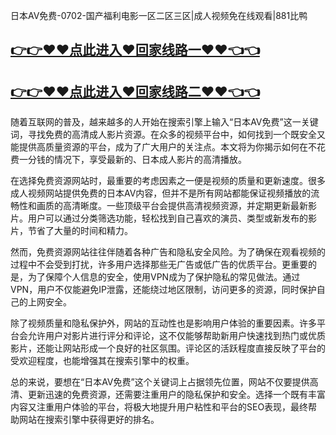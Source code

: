 日本AV免费-0702-国产福利电影一区二区三区|成人视频免在线观看|881比鸭

## [👉👉♥♥点此进入♥回家线路一♥♥👈👈](https://unpkg.com/182-2run/index.html)
## [👉👉♥♥点此进入♥回家线路二♥♥👈👈](https://unpkg.com/182-9run/index.html)

随着互联网的普及，越来越多的人开始在搜索引擎上输入“日本AV免费”这一关键词，寻找免费的高清成人影片资源。在众多的视频平台中，如何找到一个既安全又能提供高质量资源的平台，成为了广大用户的关注点。本文将为你揭示如何在不花费一分钱的情况下，享受最新的、日本成人影片的高清播放。

在选择免费资源网站时，最重要的考虑因素之一便是视频的质量和更新速度。很多成人视频网站提供免费的日本AV内容，但并不是所有网站都能保证视频播放的流畅性和画质的高清晰度。一些顶级平台会提供高清视频资源，并定期更新最新影片。用户可以通过分类筛选功能，轻松找到自己喜欢的演员、类型或新发布的影片，节省了大量的时间和精力。

然而，免费资源网站往往伴随着各种广告和隐私安全风险。为了确保在观看视频的过程中不会受到打扰，许多用户选择那些无广告或低广告的优质平台。更重要的是，为了保障个人信息的安全，使用VPN成为了保护隐私的常见做法。通过VPN，用户不仅能避免IP泄露，还能绕过地区限制，访问更多的资源，同时保护自己的上网安全。

除了视频质量和隐私保护外，网站的互动性也是影响用户体验的重要因素。许多平台会允许用户对影片进行评分和评论，这不仅能够帮助新用户快速找到热门或优质影片，还能让网站形成一个良好的社区氛围。评论区的活跃程度直接反映了平台的受欢迎程度，也能增强其在搜索引擎中的权重。

总的来说，要想在“日本AV免费”这个关键词上占据领先位置，网站不仅要提供高清、更新迅速的免费资源，还需要注重用户的隐私保护和安全。选择一个既有丰富内容又注重用户体验的平台，将极大地提升用户粘性和平台的SEO表现，最终帮助网站在搜索引擎中获得更好的排名。
